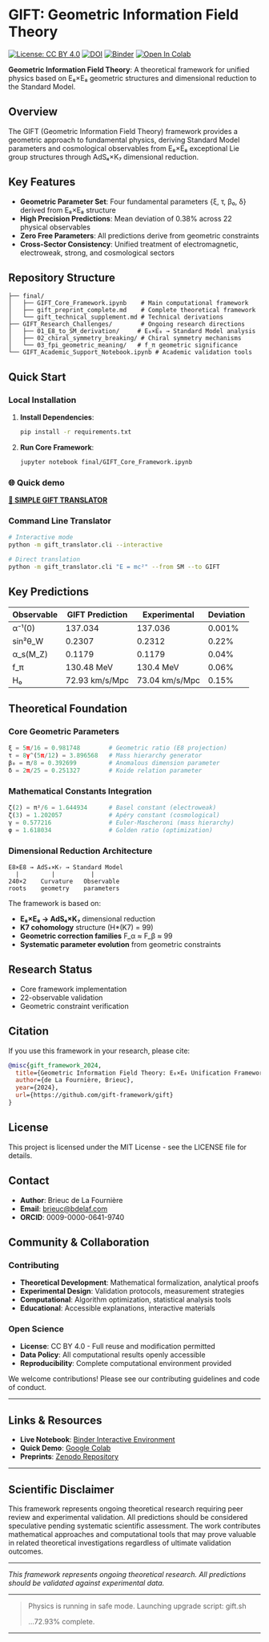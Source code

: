 # GIFT: Geometric Information Field Theory
[![License: CC BY 4.0](https://img.shields.io/badge/License-CC%20BY%204.0-lightgrey.svg)](https://creativecommons.org/licenses/by/4.0/)
[![DOI](https://zenodo.org/badge/DOI/10.5281/zenodo.17153200.svg)](https://doi.org/10.5281/zenodo.17153200)
[![Binder](https://mybinder.org/badge_logo.svg)](https://mybinder.org/v2/gh/gift-framework/gift/HEAD?filepath=final/GIFT_Core_Framework.ipynb)
[![Open In Colab](https://colab.research.google.com/assets/colab-badge.svg)](https://colab.research.google.com/github/gift-framework/gift/blob/main/final/GIFT_Core_Framework.ipynb)

**Geometric Information Field Theory**: A theoretical framework for unified physics based on E₈×E₈ geometric structures and dimensional reduction to the Standard Model.

## Overview

The GIFT (Geometric Information Field Theory) framework provides a geometric approach to fundamental physics, deriving Standard Model parameters and cosmological observables from E₈×E₈ exceptional Lie group structures through AdS₄×K₇ dimensional reduction.

## Key Features

- **Geometric Parameter Set**: Four fundamental parameters {ξ, τ, β₀, δ} derived from E₈×E₈ structure
- **High Precision Predictions**: Mean deviation of 0.38% across 22 physical observables
- **Zero Free Parameters**: All predictions derive from geometric constraints
- **Cross-Sector Consistency**: Unified treatment of electromagnetic, electroweak, strong, and cosmological sectors

## Repository Structure

```
├── final/
│   ├── GIFT_Core_Framework.ipynb    # Main computational framework
│   ├── gift_preprint_complete.md    # Complete theoretical framework
│   └── gift_technical_supplement.md # Technical derivations
├── GIFT_Research_Challenges/        # Ongoing research directions
│   ├── 01_E8_to_SM_derivation/     # E₈×E₈ → Standard Model analysis
│   ├── 02_chiral_symmetry_breaking/ # Chiral symmetry mechanisms
│   └── 03_fpi_geometric_meaning/   # f_π geometric significance
└── GIFT_Academic_Support_Notebook.ipynb # Academic validation tools
```

##  Quick Start

###  **Local Installation**
1. **Install Dependencies**:
   ```bash
   pip install -r requirements.txt
   ```

2. **Run Core Framework**:
   ```bash
   jupyter notebook final/GIFT_Core_Framework.ipynb
   ```

### 🌐 **Quick demo**
**[🔬 SIMPLE GIFT TRANSLATOR](https://gift-framework.github.io/gift/)**

###  **Command Line Translator**
```bash
# Interactive mode
python -m gift_translator.cli --interactive

# Direct translation
python -m gift_translator.cli "E = mc²" --from SM --to GIFT
```

## Key Predictions

| Observable | GIFT Prediction | Experimental | Deviation |
|------------|----------------|--------------|-----------|
| α⁻¹(0) | 137.034 | 137.036 | 0.001% |
| sin²θ_W | 0.2307 | 0.2312 | 0.22% |
| α_s(M_Z) | 0.1179 | 0.1179 | 0.04% |
| f_π | 130.48 MeV | 130.4 MeV | 0.06% |
| H₀ | 72.93 km/s/Mpc | 73.04 km/s/Mpc | 0.15% |

## Theoretical Foundation

### Core Geometric Parameters
```python
ξ = 5π/16 = 0.981748        # Geometric ratio (E8 projection)
τ = 8γ^(5π/12) = 3.896568   # Mass hierarchy generator  
β₀ = π/8 = 0.392699         # Anomalous dimension parameter
δ = 2π/25 = 0.251327        # Koide relation parameter
```

### Mathematical Constants Integration
```python
ζ(2) = π²/6 = 1.644934      # Basel constant (electroweak)
ζ(3) = 1.202057             # Apéry constant (cosmological)
γ = 0.577216                # Euler-Mascheroni (mass hierarchy)
φ = 1.618034                # Golden ratio (optimization)
```

### Dimensional Reduction Architecture
```
E8×E8 → AdS₄×K₇ → Standard Model
  |         |          |
240×2    Curvature   Observable
roots    geometry    parameters
```

The framework is based on:

- **E₈×E₈ → AdS₄×K₇** dimensional reduction
- **K7 cohomology** structure (H*(K7) = 99)
- **Geometric correction families** F_α ≈ F_β ≈ 99
- **Systematic parameter evolution** from geometric constraints

## Research Status

- Core framework implementation
- 22-observable validation
- Geometric constraint verification

## Citation

If you use this framework in your research, please cite:

```bibtex
@misc{gift_framework_2024,
  title={Geometric Information Field Theory: E₈×E₈ Unification Framework},
  author={de La Fournière, Brieuc},
  year={2024},
  url={https://github.com/gift-framework/gift}
}
```

## License

This project is licensed under the MIT License - see the LICENSE file for details.

## Contact

- **Author**: Brieuc de La Fournière
- **Email**: brieuc@bdelaf.com
- **ORCID**: 0009-0000-0641-9740

## Community & Collaboration

### Contributing
- **Theoretical Development**: Mathematical formalization, analytical proofs
- **Experimental Design**: Validation protocols, measurement strategies
- **Computational**: Algorithm optimization, statistical analysis tools
- **Educational**: Accessible explanations, interactive materials

### Open Science
- **License**: CC BY 4.0 - Full reuse and modification permitted
- **Data Policy**: All computational results openly accessible
- **Reproducibility**: Complete computational environment provided

We welcome contributions! Please see our contributing guidelines and code of conduct.

---

## Links & Resources

- **Live Notebook**: [Binder Interactive Environment](https://mybinder.org/v2/gh/gift-framework/gift/HEAD?filepath=final/GIFT_Core_Framework.ipynb)
- **Quick Demo**: [Google Colab](https://colab.research.google.com/github/gift-framework/gift/blob/main/final/GIFT_Core_Framework.ipynb)
- **Preprints**: [Zenodo Repository](https://doi.org/10.5281/zenodo.17153200)

---

## Scientific Disclaimer

This framework represents ongoing theoretical research requiring peer review and experimental validation. All predictions should be considered speculative pending systematic scientific assessment. The work contributes mathematical approaches and computational tools that may prove valuable in related theoretical investigations regardless of ultimate validation outcomes.



---

*This framework represents ongoing theoretical research. All predictions should be validated against experimental data.*

---

> Physics is running in safe mode. Launching upgrade script: gift.sh
>
> ...72.93% complete.

---
